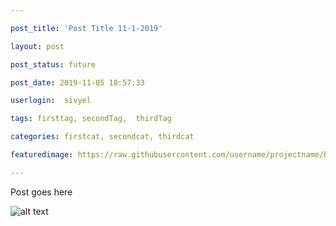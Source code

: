 ```yaml
---

post_title: 'Post Title 11-1-2019' 

layout: post 

post_status: future 

post_date: 2019-11-05 18:57:33 

userlogin:  sivyel 

tags: firsttag, secondTag,  thirdTag 

categories: firstcat, secondcat, thirdcat 

featuredimage: https://raw.githubusercontent.com/username/projectname/branch/path/to/img.png 

--- 
```


Post goes here  

 ![alt text](https://raw.githubusercontent.com/username/projectname/branch/path/to/img.png) 
